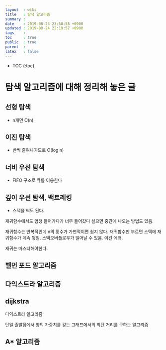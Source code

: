 ```yaml
---
layout  : wiki
title   : 탐색 알고리즘
summary : 
date    : 2019-08-23 23:50:58 +0900
updated : 2019-08-24 22:19:57 +0900
tags    : 
toc     : true
public  : true
parent  : 
latex   : false
---
```

* TOC
{:toc}

# 탐색 알고리즘에 대해 정리해 놓은 글

## 선형 탐색

- n개면 O(n)

## 이진 탐색

- 반씩 줄여나가므로 O(log n)

## 너비 우선 탐색

- FIFO 구조로 큐를 이용한다

## 깊이 우선 탐색, 백트레킹

- 스택을 써도 된다.

재귀함수에서도 엄청 들어가다가 너무 들어갔다 싶으면 중간에 나오는 방법도 있음.

재귀함수는 반복적인데 n의 횟수가 가변적이면 쉽지 않다. 재귀함수만 부르면 스택에 재귀함수가 계속 쌓임. 스택오버플로우가 일어날 수 있음. 이건 에러.

재귀는 마스터해야한다.
## 벨먼 포드 알고리즘

## 다익스트라 알고리즘

## dijkstra

다익스트라 알고리즘

단일 출발점에서 양의 가중치를 갖는 그래프에서의 최단 거리를 구하는 알고리즘

## A* 알고리즘


